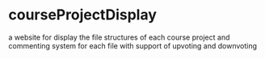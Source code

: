 # courseProjectDisplay
a website for display the file structures of each course project and commenting system for each file with support of upvoting and downvoting


